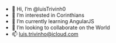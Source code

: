 - 👋 Hi, I’m @luisTrivinh0
- 👀 I’m interested in Corinthians
- 🌱 I’m currently learning AngularJS
- 💞️ I’m looking to collaborate on the World
- 📫 luis.trivinho@icloud.com

<!---
luisTrivinh0/luisTrivinh0 is a ✨ special ✨ repository because its `README.md` (this file) appears on your GitHub profile.
You can click the Preview link to take a look at your changes.
--->
